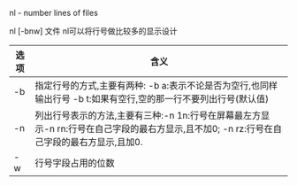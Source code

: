 nl - number lines of files
 
nl [-bnw] 文件
nl可以将行号做比较多的显示设计

选项 | 含义
-- | --
-b | 指定行号的方式,主要有两种: -b a:表示不论是否为空行,也同样输出行号 -b t:如果有空行,空的那一行不要列出行号(默认值)
-n | 列出行号表示的方法,主要有三种:-n 1n:行号在屏幕最左方显示-n rn:行号在自己字段的最右方显示,且不加0; -n rz:行号在自己字段的最右方显示,且加0.
-w | 行号字段占用的位数

